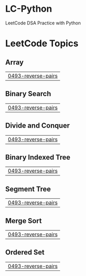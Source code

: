 # LC-Python
LeetCode DSA Practice with Python

<!---LeetCode Topics Start-->
# LeetCode Topics
## Array
|  |
| ------- |
| [0493-reverse-pairs](https://github.com/chiillbro/LC-Python/tree/master/0493-reverse-pairs) |
## Binary Search
|  |
| ------- |
| [0493-reverse-pairs](https://github.com/chiillbro/LC-Python/tree/master/0493-reverse-pairs) |
## Divide and Conquer
|  |
| ------- |
| [0493-reverse-pairs](https://github.com/chiillbro/LC-Python/tree/master/0493-reverse-pairs) |
## Binary Indexed Tree
|  |
| ------- |
| [0493-reverse-pairs](https://github.com/chiillbro/LC-Python/tree/master/0493-reverse-pairs) |
## Segment Tree
|  |
| ------- |
| [0493-reverse-pairs](https://github.com/chiillbro/LC-Python/tree/master/0493-reverse-pairs) |
## Merge Sort
|  |
| ------- |
| [0493-reverse-pairs](https://github.com/chiillbro/LC-Python/tree/master/0493-reverse-pairs) |
## Ordered Set
|  |
| ------- |
| [0493-reverse-pairs](https://github.com/chiillbro/LC-Python/tree/master/0493-reverse-pairs) |
<!---LeetCode Topics End-->